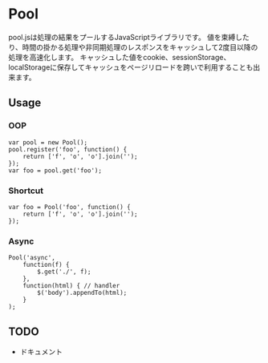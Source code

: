Pool
====
pool.jsは処理の結果をプールするJavaScriptライブラリです。
値を束縛したり、時間の掛かる処理や非同期処理のレスポンスをキャッシュして2度目以降の処理を高速化します。
キャッシュした値をcookie、sessionStorage、localStorageに保存してキャッシュをページリロードを跨いで利用することも出来ます。

Usage
-----

### OOP
	var pool = new Pool();
	pool.register('foo', function() {
		return ['f', 'o', 'o'].join('');
	});
	var foo = pool.get('foo');

### Shortcut
	var foo = Pool('foo', function() {
		return ['f', 'o', 'o'].join('');
	});

### Async
	Pool('async',
		function(f) {
			$.get('./', f);
		},
		function(html) { // handler
			$('body').appendTo(html);
		}
	);

TODO
----
- ドキュメント
